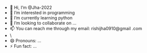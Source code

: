 - 👋 Hi, I’m @Jha-2022
- 👀 I’m interested in programming
- 🌱 I’m currently learning python
- 💞️ I’m looking to collaborate on ...
- 📫 You can reach me through my email: rishijha0910@gmail
.com
- \
- 😄 Pronouns: ...
- ⚡ Fun fact: ...

<!---
Jha-2022/Jha-2022 is a ✨ special ✨ repository because its `README.md` (this file) appears on your GitHub profile.
You can click the Preview link to take a look at your changes.
--->

